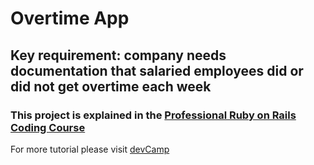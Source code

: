 # Overtime App

## Key requirement: company needs documentation that salaried employees did or did not get overtime each week

### This project is explained in the [Professional Ruby on Rails Coding Course](https://www.udemy.com/professional-ruby-on-rails-coding-course/)

For more tutorial please visit [devCamp](https://devcamp.com)
